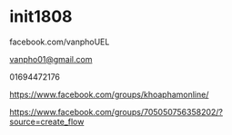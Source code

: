 # init1808

facebook.com/vanphoUEL

vanpho01@gmail.com

01694472176

https://www.facebook.com/groups/khoaphamonline/

https://www.facebook.com/groups/705050756358202/?source=create_flow